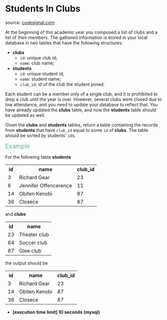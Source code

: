 <h1>Students In Clubs</h1>
<p>source: <a href="https://www.codesignal.com/">codesignal.com</a>
<div><p>At the beginning of this academic year you composed a list of clubs and a list of their members. The gathered information is stored in your local database in two tables that have the following structures:</p>
<ul>
<li><strong>clubs</strong>
<ul>
<li><code>id</code>: unique club id;</li>
<li><code>name</code>: club name;</li>
</ul>
</li>
<li><strong>students</strong>
<ul>
<li><code>id</code>: unique student id;</li>
<li><code>name</code>: student name;</li>
<li><code>club_id</code>: id of the club the student joined.</li>
</ul>
</li>
</ul>
<p>Each student can be a member only of a single club, and it is prohibited to drop a club until the year is over. However, several clubs were closed due to low attendance, and you need to update your database to reflect that. You have already updated the <strong>clubs</strong> table, and now the <strong>students</strong> table should be updated as well.</p>
<p>Given the <strong>clubs</strong> and <strong>students</strong> tables, return a table containing the records from <strong>students</strong> that have <code>club_id</code> equal to some <code>id</code> of <strong>clubs</strong>. The table should be sorted by students' <code>id</code>s.</p>
<p><span style="color:#44BFA3;font-size:1.4em">Example</span></p>
<p>For the following table <strong>students</strong></p>
<table>
<tbody><tr>
<th>id</th>
<th>name</th>
<th>club_id</th>
</tr>
<tr>
<td>3</td>
<td>Richard Gear</td>
<td>23</td>
</tr>
<tr>
<td>6</td>
<td>Jennifer Offencerence</td>
<td>11</td>
</tr>
<tr>
<td>14</td>
<td>Obiten Kenobi</td>
<td>87</td>
</tr>
<tr>
<td>36</td>
<td>Closece</td>
<td>87</td>
</tr>
</tbody></table>
<p>and <strong>clubs</strong></p>
<table>
<tbody><tr>
<th>id</th>
<th>name</th>
</tr>
<tr>
<td>23</td>
<td>Theater club</td>
</tr>
<tr>
<td>64</td>
<td>Soccer club</td>
</tr>
<tr>
<td>87</td>
<td>Glee club</td>
</tr>
</tbody></table>
<p>the output should be</p>
<table>
<tbody><tr>
<th>id</th>
<th>name</th>
<th>club_id</th>
</tr>
<tr>
<td>3</td>
<td>Richard Gear</td>
<td>23</td>
</tr>
<tr>
<td>14</td>
<td>Obiten Kenobi</td>
<td>87</td>
</tr>
<tr>
<td>36</td>
<td>Closece</td>
<td>87</td>
</tr>
</tbody></table>
<ul>
<li><strong>[execution time limit] 10 seconds (mysql)</strong></li>
</ul>
</div>
